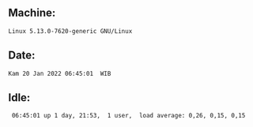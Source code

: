 ## Machine:
```
Linux 5.13.0-7620-generic GNU/Linux
```
## Date:
```
Kam 20 Jan 2022 06:45:01  WIB
```
## Idle:
```
 06:45:01 up 1 day, 21:53,  1 user,  load average: 0,26, 0,15, 0,15
```
